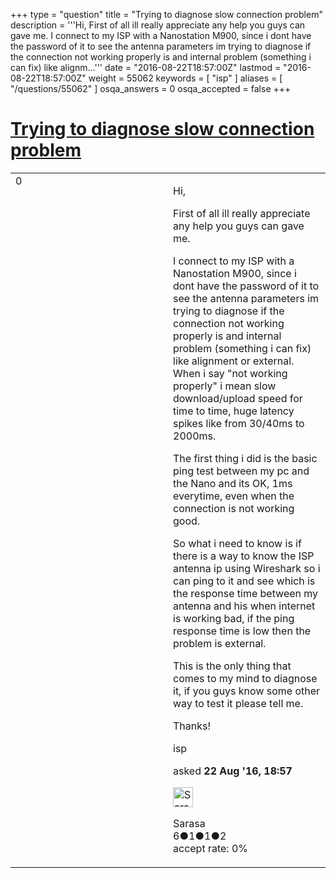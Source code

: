 +++
type = "question"
title = "Trying to diagnose slow connection problem"
description = '''Hi, First of all ill really appreciate any help you guys can gave me. I connect to my ISP with a Nanostation M900, since i dont have the password of it to see the antenna parameters im trying to diagnose if the connection not working properly is and internal problem (something i can fix) like alignm...'''
date = "2016-08-22T18:57:00Z"
lastmod = "2016-08-22T18:57:00Z"
weight = 55062
keywords = [ "isp" ]
aliases = [ "/questions/55062" ]
osqa_answers = 0
osqa_accepted = false
+++

<div class="headNormal">

# [Trying to diagnose slow connection problem](/questions/55062/trying-to-diagnose-slow-connection-problem)

</div>

<div id="main-body">

<div id="askform">

<table id="question-table" style="width:100%;"><colgroup><col style="width: 50%" /><col style="width: 50%" /></colgroup><tbody><tr class="odd"><td style="width: 30px; vertical-align: top"><div class="vote-buttons"><span id="post-55062-upvote" class="ajax-command post-vote up" rel="nofollow" title="I like this post (click again to cancel)"> </span><div id="post-55062-score" class="post-score" title="current number of votes">0</div><span id="post-55062-downvote" class="ajax-command post-vote down" rel="nofollow" title="I dont like this post (click again to cancel)"> </span> <span id="favorite-mark" class="ajax-command favorite-mark" rel="nofollow" title="mark/unmark this question as favorite (click again to cancel)"> </span><div id="favorite-count" class="favorite-count"></div></div></td><td><div id="item-right"><div class="question-body"><p>Hi,</p><p>First of all ill really appreciate any help you guys can gave me.</p><p>I connect to my ISP with a Nanostation M900, since i dont have the password of it to see the antenna parameters im trying to diagnose if the connection not working properly is and internal problem (something i can fix) like alignment or external. When i say "not working properly" i mean slow download/upload speed for time to time, huge latency spikes like from 30/40ms to 2000ms.</p><p>The first thing i did is the basic ping test between my pc and the Nano and its OK, 1ms everytime, even when the connection is not working good.</p><p>So what i need to know is if there is a way to know the ISP antenna ip using Wireshark so i can ping to it and see which is the response time between my antenna and his when internet is working bad, if the ping response time is low then the problem is external.</p><p>This is the only thing that comes to my mind to diagnose it, if you guys know some other way to test it please tell me.</p><p>Thanks!</p></div><div id="question-tags" class="tags-container tags"><span class="post-tag tag-link-isp" rel="tag" title="see questions tagged &#39;isp&#39;">isp</span></div><div id="question-controls" class="post-controls"></div><div class="post-update-info-container"><div class="post-update-info post-update-info-user"><p>asked <strong>22 Aug '16, 18:57</strong></p><img src="https://secure.gravatar.com/avatar/3e8a53a8a8b42d543f8693e2505fbce2?s=32&amp;d=identicon&amp;r=g" class="gravatar" width="32" height="32" alt="Sarasa&#39;s gravatar image" /><p><span>Sarasa</span><br />
<span class="score" title="6 reputation points">6</span><span title="1 badges"><span class="badge1">●</span><span class="badgecount">1</span></span><span title="1 badges"><span class="silver">●</span><span class="badgecount">1</span></span><span title="2 badges"><span class="bronze">●</span><span class="badgecount">2</span></span><br />
<span class="accept_rate" title="Rate of the user&#39;s accepted answers">accept rate:</span> <span title="Sarasa has no accepted answers">0%</span></p></div></div><div id="comments-container-55062" class="comments-container"></div><div id="comment-tools-55062" class="comment-tools"></div><div class="clear"></div><div id="comment-55062-form-container" class="comment-form-container"></div><div class="clear"></div></div></td></tr></tbody></table>

</div>

</div>

